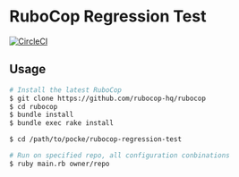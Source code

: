 RuboCop Regression Test
====

[![CircleCI](https://circleci.com/gh/pocke/rubocop-regression-test.svg?style=svg)](https://circleci.com/gh/pocke/rubocop-regression-test)


Usage
---

```bash
# Install the latest RuboCop
$ git clone https://github.com/rubocop-hq/rubocop
$ cd rubocop
$ bundle install
$ bundle exec rake install

$ cd /path/to/pocke/rubocop-regression-test

# Run on specified repo, all configuration conbinations
$ ruby main.rb owner/repo
```
